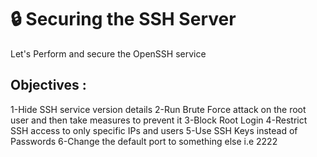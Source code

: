 # 🔒 Securing the SSH Server 

Let's Perform and secure the OpenSSH service 

## Objectives : 

1-Hide SSH service version details
2-Run Brute Force attack on the root user and then take measures to prevent it
3-Block Root Login
4-Restrict SSH access to only specific IPs and users
5-Use SSH Keys instead of Passwords
6-Change the default port to something else i.e 2222

